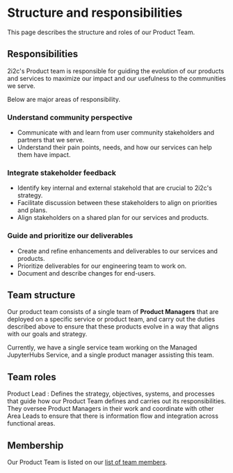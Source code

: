 # Structure and responsibilities

This page describes the structure and roles of our Product Team.

## Responsibilities

2i2c's Product team is responsible for guiding the evolution of our products and services to maximize our impact and our usefulness to the communities we serve.

Below are major areas of responsibility.

### Understand community perspective

- Communicate with and learn from user community stakeholders and partners that we serve.
- Understand their pain points, needs, and how our services can help them have impact.

### Integrate stakeholder feedback

- Identify key internal and external stakehold that are crucial to 2i2c's strategy.
- Facilitate discussion between these stakeholders to align on priorities and plans.
- Align stakeholders on a shared plan for our services and products.

### Guide and prioritize our deliverables

- Create and refine enhancements and deliverables to our services and products.
- Prioritize deliverables for our engineering team to work on.
- Document and describe changes for end-users.

## Team structure

Our product team consists of a single team of **Product Managers** that are deployed on a specific service or product team, and carry out the duties described above to ensure that these products evolve in a way that aligns with our goals and strategy.

Currently, we have a single service team working on the Managed JupyterHubs Service, and a single product manager assisting this team.

## Team roles

Product Lead
: Defines the strategy, objectives, systems, and processes that guide how our Product Team defines and carries out its responsibilities. They oversee Product Managers in their work and coordinate with other Area Leads to ensure that there is information flow and integration across functional areas.

## Membership

Our Product Team is listed on our [list of team members](../reference/team.md).
